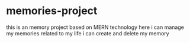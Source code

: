 # memories-project
this is an memory project based on MERN technology here i can manage my memories related to my life i can create and delete my memory
